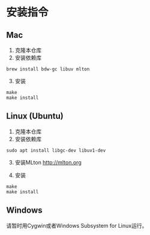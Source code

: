 
# 安装指令

## Mac

1. 克隆本仓库
2. 安装依赖库
```
brew install bdw-gc libuv mlton
```
3. 安装
```
make
make install
```


## Linux (Ubuntu)

1. 克隆本仓库
2. 安装依赖库
```
sudo apt install libgc-dev libuv1-dev 
```
3. 安装MLton
http://mlton.org

4. 安装
```
make
make install
```

## Windows

请暂时用Cygwin或者Windows Subsystem for Linux运行。

